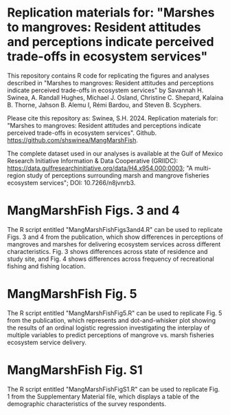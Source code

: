 # Replication materials for: "Marshes to mangroves: Resident attitudes and perceptions indicate perceived trade-offs in ecosystem services"

This repository contains R code for replicating the figures and analyses described in "Marshes to mangroves: Resident attitudes and perceptions indicate perceived trade-offs in ecosystem services" by Savannah H. Swinea, A. Randall Hughes, Michael J. Osland, Christine C. Shepard, Kalaina B. Thorne, Jahson B. Alemu I, Rémi Bardou, and Steven B. Scyphers.

Please cite this repository as:
Swinea, S.H. 2024. Replication materials for: "Marshes to mangroves: Resident attitudes and perceptions indicate perceived trade-offs in ecosystem services". Github. https://github.com/shswinea/MangMarshFish.

The complete dataset used in our analyses is available at the Gulf of Mexico Research Initiative Information & Data Cooperative (GRIIDC): https://data.gulfresearchinitiative.org/data/H4.x954.000:0003; "A multi-region study of perceptions surrounding marsh and mangrove fisheries ecosystem services"; DOI: 10.7266/n8jvnrb3. 

# MangMarshFish Figs. 3 and 4

The R script entitled "MangMarshFishFigs3and4.R" can be used to replicate Figs. 3 and 4 from the publication, which show differences in perceptions of mangroves and marshes for delivering ecosystem services across different characteristics.  Fig. 3 shows differences across state of residence and study site, and Fig. 4 shows differences across frequency of recreational fishing and fishing location.

# MangMarshFish Fig. 5

The R script entitled "MangMarshFishFig5.R" can be used to replicate Fig. 5 from the publication, which represents and dot-and-whisker plot showing the results of an ordinal logistic regression investigating the interplay of multiple variables to predict perceptions of mangrove vs. marsh fisheries ecosystem service delivery.

# MangMarshFish Fig. S1

The R script entitled "MangMarshFishFigS1.R" can be used to replicate Fig. 1 from the Supplementary Material file, which displays a table of the demographic characteristics of the survey respondents.
